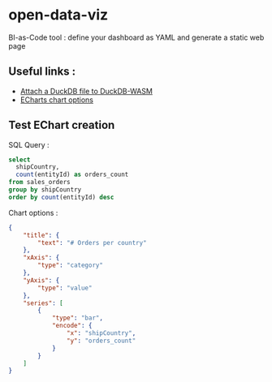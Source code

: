# open-data-viz
BI-as-Code tool : define your dashboard as YAML and generate a static web page

## Useful links : 
- [Attach a DuckDB file to DuckDB-WASM](https://observablehq.com/@huggingface/attach-a-duckdb-file-to-duckdb-wasm)
- [ECharts chart options](https://echarts.apache.org/en/option.html)

## Test EChart creation

SQL Query : 
```sql
select 
  shipCountry, 
  count(entityId) as orders_count 
from sales_orders 
group by shipCountry
order by count(entityId) desc
```

Chart options : 
```json
{
    "title": {
        "text": "# Orders per country"
    },
    "xAxis": {
        "type": "category"
    },
    "yAxis": {
        "type": "value"
    },
    "series": [
        {
            "type": "bar",
            "encode": {
                "x": "shipCountry",
                "y": "orders_count"
            }
        }
    ]
}
```